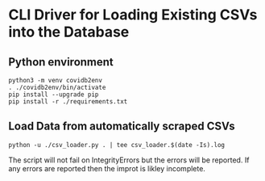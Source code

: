 # CLI Driver for Loading Existing CSVs into the Database

## Python environment

```
python3 -m venv covidb2env
. ./covidb2env/bin/activate
pip install --upgrade pip
pip install -r ./requirements.txt
```

## Load Data from automatically scraped CSVs

```
python -u ./csv_loader.py . | tee csv_loader.$(date -Is).log

```

The script will not fail on IntegrityErrors but the errors will be reported.  If any errors are reported then the improt is likley incomplete.

